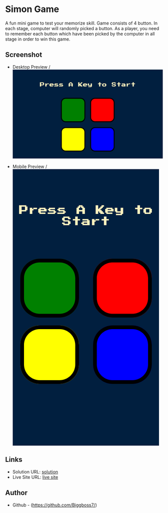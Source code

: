 # Simon Game

A fun mini game to test your memorize skill. Game consists of 4 button. In each stage, computer will randomly picked a button.
As a player, you need to remember each button which have been picked by the computer in all stage in order to win this game.

## Screenshot
- Desktop Preview /
![desktop-preview](./desktoppreview.png)

- Mobile Preview /
![mobile-preview](./mobilepreview.png)

## Links

- Solution URL: [solution](https://github.com/Biggboss7/Simon-Game)
- Live Site URL: [live site](https://willowy-creponne-34c2b8.netlify.app)

## Author

- Github - (https://github.com/Biggboss7/)
